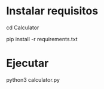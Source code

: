 
# Instalar requisitos

cd Calculator

pip install -r requirements.txt

# Ejecutar

python3 calculator.py
